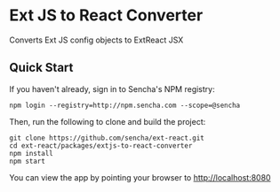 # Ext JS to React Converter

Converts Ext JS config objects to ExtReact JSX

## Quick Start

If you haven't already, sign in to Sencha's NPM registry:

```
npm login --registry=http://npm.sencha.com --scope=@sencha
```

Then, run the following to clone and build the project:

    git clone https://github.com/sencha/ext-react.git
    cd ext-react/packages/extjs-to-react-converter
    npm install
    npm start

You can view the app by pointing your browser to [http://localhost:8080](http://localhost:8080)
